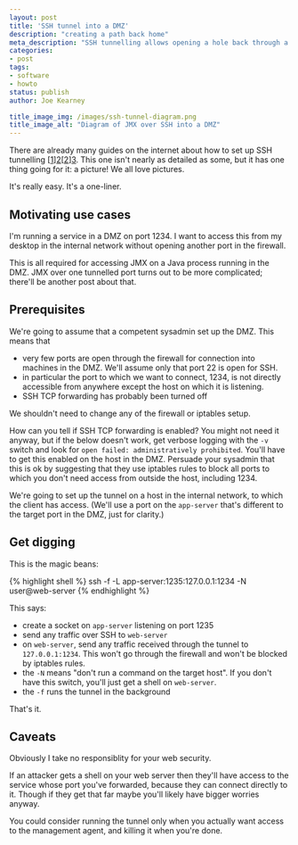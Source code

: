 ```yaml
---
layout: post
title: 'SSH tunnel into a DMZ'
description: "creating a path back home"
meta_description: "SSH tunnelling allows opening a hole back through a firewall or NAT, and it's really easy to set up."
categories:
- post
tags:
- software
- howto
status: publish
author: Joe Kearney

title_image_img: /images/ssh-tunnel-diagram.png
title_image_alt: "Diagram of JMX over SSH into a DMZ"
---
```


There are already many guides on the internet about how to set up SSH tunnelling [[1]][2][[2]][3]. This one isn't nearly as detailed as some, but it has one thing going for it: a picture! We all love pictures.

It's really easy. It's a one-liner.

## Motivating use cases

I'm running a service in a DMZ on port 1234. I want to access this from my desktop in the internal network without opening another port in the firewall.

This is all required for accessing JMX on a Java process running in the DMZ. JMX over one tunnelled port turns out to be more complicated; there'll be another post about that.

## Prerequisites

We're going to assume that a competent sysadmin set up the DMZ. This means that

* very few ports are open through the firewall for connection into machines in the DMZ. We'll assume only that port 22 is open for SSH.
* in particular the port to which we want to connect, 1234, is not directly accessible from anywhere except the host on which it is listening.
* SSH TCP forwarding has probably been turned off

We shouldn't need to change any of the firewall or iptables setup.

How can you tell if SSH TCP forwarding is enabled? You might not need it anyway, but if the below doesn't work, get verbose logging with the `-v` switch and look for `open failed: administratively prohibited`. You'll have to get this enabled on the host in the DMZ. Persuade your sysadmin that this is ok by suggesting that they use iptables rules to block all ports to which you don't need access from outside the host, including 1234.

We're going to set up the tunnel on a host in the internal network, to which the client has access. (We'll use a port on the `app-server` that's different to the target port in the DMZ, just for clarity.)

## Get digging

This is the magic beans:

{% highlight shell %}
ssh -f -L app-server:1235:127.0.0.1:1234 -N user@web-server
{% endhighlight %}

This says:

* create a socket on `app-server` listening on port 1235
* send any traffic over SSH to `web-server`
* on `web-server`, send any traffic received through the tunnel to `127.0.0.1:1234`. This won't go through the firewall and won't be blocked by iptables rules.
* the `-N` means "don't run a command on the target host". If you don't have this switch, you'll just get a shell on `web-server`.
* the `-f` runs the tunnel in the background

That's it.

## Caveats

Obviously I take no responsiblity for your web security.

If an attacker gets a shell on your web server then they'll have access to the service whose port you've forwarded, because they can connect directly to it. Though if they get that far maybe you'll likely have bigger worries anyway.

You could consider running the tunnel only when you actually want access to the management agent, and killing it when you're done.

[1]: http://www.joekearney.co.uk/images/ssh-tunnel-diagram.png
[2]: http://www.revsys.com/writings/quicktips/ssh-tunnel.html "SSH Tunneling Made Easy By Frank Wiles"
[3]: http://sgros.blogspot.co.uk/2011/11/tunneling-everything-with-ssh-or-how-to.html "Tunneling everything with SSH... or how to make VPNs..."
